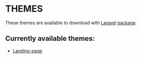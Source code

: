 # THEMES

These themes are available to download with [Laravel](http://www.laravel.com) [package](https://packagist.org/packages/faustuzas/theme-downloader).

## Currently available themes: 

* [Landing-page](https://blackrockdigital.github.io/startbootstrap-landing-page/)
